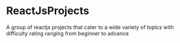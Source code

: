 # ReactJsProjects
A group of reactjs projects that cater to a wide variety of  topics with difficulty rating ranging from beginner to advance 
